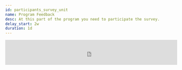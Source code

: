 ```yaml
---
id: participants_survey_unit
name: Program Feedback
desc: At this part of the program you need to participate the survey.
delay_start: 2w
duration: 1d
---
```


<iframe src="https://docs.google.com/forms/d/e/1FAIpQLScxHiGm543dlTfxUkndRX8-KOJDrzg0E1CKSD3pOO9fXKgMyQ/viewform?embedded=true" width="550px" height="80vh" frameborder="0" marginheight="0" marginwidth="0">Loading…</iframe>
